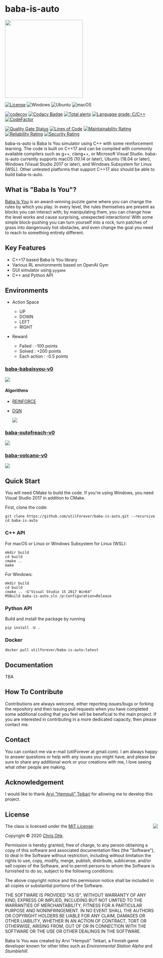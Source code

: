 # baba-is-auto

<img src="./Medias/Logos/Logo.png" width=256 height=256 />

[![License](https://img.shields.io/badge/Licence-MIT-blue.svg)](https://github.com/utilForever/baba-is-auto/blob/main/LICENSE) 
![Windows](https://github.com/utilForever/baba-is-auto/workflows/Windows/badge.svg)
![Ubuntu](https://github.com/utilForever/baba-is-auto/workflows/Ubuntu/badge.svg)
![macOS](https://github.com/utilForever/baba-is-auto/workflows/macOS/badge.svg)

[![codecov](https://codecov.io/gh/utilForever/baba-is-auto/branch/main/graph/badge.svg)](https://codecov.io/gh/utilForever/baba-is-auto)
[![Codacy Badge](https://api.codacy.com/project/badge/Grade/2b31a40d9ea24ae9949289360298404e)](https://www.codacy.com/manual/utilForever/baba-is-auto?utm_source=github.com&amp;utm_medium=referral&amp;utm_content=utilForever/baba-is-auto&amp;utm_campaign=Badge_Grade)
[![Total alerts](https://img.shields.io/lgtm/alerts/g/utilForever/baba-is-auto.svg?logo=lgtm&logoWidth=18)](https://lgtm.com/projects/g/utilForever/baba-is-auto/alerts/)
[![Language grade: C/C++](https://img.shields.io/lgtm/grade/cpp/g/utilForever/baba-is-auto.svg?logo=lgtm&logoWidth=18)](https://lgtm.com/projects/g/utilForever/baba-is-auto/context:cpp)
[![CodeFactor](https://www.codefactor.io/repository/github/utilforever/baba-is-auto/badge)](https://www.codefactor.io/repository/github/utilforever/baba-is-auto)

[![Quality Gate Status](https://sonarcloud.io/api/project_badges/measure?project=baba-is-auto&metric=alert_status)](https://sonarcloud.io/dashboard?id=baba-is-auto) [![Lines of Code](https://sonarcloud.io/api/project_badges/measure?project=baba-is-auto&metric=ncloc)](https://sonarcloud.io/dashboard?id=baba-is-auto) [![Maintainability Rating](https://sonarcloud.io/api/project_badges/measure?project=baba-is-auto&metric=sqale_rating)](https://sonarcloud.io/dashboard?id=baba-is-auto) [![Reliability Rating](https://sonarcloud.io/api/project_badges/measure?project=baba-is-auto&metric=reliability_rating)](https://sonarcloud.io/dashboard?id=baba-is-auto) [![Security Rating](https://sonarcloud.io/api/project_badges/measure?project=baba-is-auto&metric=security_rating)](https://sonarcloud.io/dashboard?id=baba-is-auto)

baba-is-auto is Baba Is You simulator using C++ with some reinforcement learning. The code is built on C++17 and can be compiled with commonly available compilers such as g++, clang++, or Microsoft Visual Studio. baba-is-auto currently supports macOS (10.14 or later), Ubuntu (18.04 or later), Windows (Visual Studio 2017 or later), and Windows Subsystem for Linux (WSL). Other untested platforms that support C++17 also should be able to build baba-is-auto.

## What is "Baba Is You"?

[Baba Is You](https://hempuli.com/baba/) is an award-winning puzzle game where you can change the rules by which you play. In every level, the rules themselves are present as blocks you can interact with; by manipulating them, you can change how the level works and cause surprising, unexpected interactions! With some simple block-pushing you can turn yourself into a rock, turn patches of grass into dangerously hot obstacles, and even change the goal you need to reach to something entirely different.

## Key Features

  * C++17 based Baba Is You library
  * Various RL environments based on OpenAI Gym
  * GUI simulator using `pygame`
  * C++ and Python API

## Environments

- Action Space
  - UP
  - DOWN
  - LEFT
  - RIGHT

- Reward
  - Failed : -100 points
  - Solved : +200 points
  - Each action : -0.5 points

### [baba-babaisyou-v0](./Extensions/BabaRL/baba-babaisyou-v0/environment.py)

<img src="./Medias/Levels/baba-babaisyou-v0.png" />

#### Algorithms

- [REINFORCE](./Extensions/BabaRL/baba-babaisyou-v0/REINFORCE.py)

- [DQN](./Extensions/BabaRL/baba-babaisyou-v0/DQN.py)

  <img src="./Medias/Results/baba-babaisyou-v0-DQN.png" />

### [baba-outofreach-v0](./Extensions/BabaRL/baba-outofreach-v0/environment.py)

<img src="./Medias/Levels/baba-outofreach-v0.png" />

### [baba-volcano-v0](./Extensions/BabaRL/baba-volcano-v0/environment.py)

<img src="./Medias/Levels/baba-volcano-v0.png" />

## Quick Start

You will need CMake to build the code. If you're using Windows, you need Visual Studio 2017 in addition to CMake.

First, clone the code:

```
git clone https://github.com/utilForever/baba-is-auto.git --recursive
cd baba-is-auto
```

### C++ API

For macOS or Linux or Windows Subsystem for Linux (WSL):

```
mkdir build
cd build
cmake ..
make
```

For Windows:

```
mkdir build
cd build
cmake .. -G"Visual Studio 15 2017 Win64"
MSBuild baba-is-auto.sln /p:Configuration=Release
```

### Python API

Build and install the package by running

```
pip install -U .
```

### Docker

```
docker pull utilforever/baba-is-auto:latest
```

## Documentation

TBA

## How To Contribute

Contributions are always welcome, either reporting issues/bugs or forking the repository and then issuing pull requests when you have completed some additional coding that you feel will be beneficial to the main project. If you are interested in contributing in a more dedicated capacity, then please contact me.

## Contact

You can contact me via e-mail (utilForever at gmail.com). I am always happy to answer questions or help with any issues you might have, and please be sure to share any additional work or your creations with me, I love seeing what other people are making.

## Acknowledgement

I would like to thank [Arvi "Hempuli" Teikari](https://hempuli.com/) for allowing me to develop this project.

## License

<img align="right" src="http://opensource.org/trademarks/opensource/OSI-Approved-License-100x137.png">

The class is licensed under the [MIT License](http://opensource.org/licenses/MIT):

Copyright &copy; 2020 [Chris Ohk](http://www.github.com/utilForever).

Permission is hereby granted, free of charge, to any person obtaining a copy of this software and associated documentation files (the "Software"), to deal in the Software without restriction, including without limitation the rights to use, copy, modify, merge, publish, distribute, sublicense, and/or sell copies of the Software, and to permit persons to whom the Software is furnished to do so, subject to the following conditions:

The above copyright notice and this permission notice shall be included in all copies or substantial portions of the Software.

THE SOFTWARE IS PROVIDED "AS IS", WITHOUT WARRANTY OF ANY KIND, EXPRESS OR IMPLIED, INCLUDING BUT NOT LIMITED TO THE WARRANTIES OF MERCHANTABILITY, FITNESS FOR A PARTICULAR PURPOSE AND NONINFRINGEMENT. IN NO EVENT SHALL THE AUTHORS OR COPYRIGHT HOLDERS BE LIABLE FOR ANY CLAIM, DAMAGES OR OTHER LIABILITY, WHETHER IN AN ACTION OF CONTRACT, TORT OR OTHERWISE, ARISING FROM, OUT OF OR IN CONNECTION WITH THE SOFTWARE OR THE USE OR OTHER DEALINGS IN THE SOFTWARE.

Baba Is You was created by Arvi "Hempuli" Teikari, a Finnish game developer known for other titles such as *Environmental Station Alpha* and *Stumblehill*.